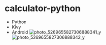 
# calculator-python
- Python
- Kivy
- Android
![photo_5269655827306888341_y](https://user-images.githubusercontent.com/25771381/190615448-d5e65635-6f1d-4e36-8c04-65092e7455c9.jpg)
![photo_5269655827306888342_y](https://user-images.githubusercontent.com/25771381/190615463-90a03782-b604-4f69-b3b2-a4b26faaf55e.jpg)


